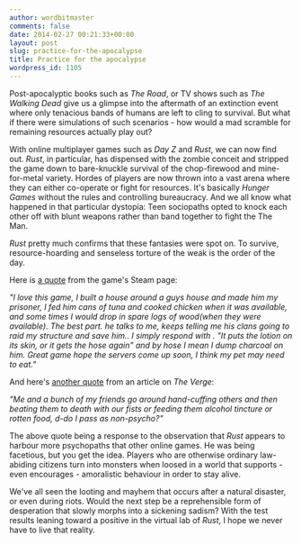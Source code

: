 ```yaml
---
author: wordbitmaster
comments: false
date: 2014-02-27 00:21:33+00:00
layout: post
slug: practice-for-the-apocalypse
title: Practice for the apocalypse
wordpress_id: 1105
---
```


Post-apocalyptic books such as _The Road_, or TV shows such as _The Walking Dead_ give us a glimpse into the aftermath of an extinction event where only tenacious bands of humans are left to cling to survival. But what if there were simulations of such scenarios - how would a mad scramble for remaining resources actually play out?

With online multiplayer games such as _Day Z_ and _Rust_, we can now find out. _Rust_, in particular, has dispensed with the zombie conceit and stripped the game down to bare-knuckle survival of the chop-firewood and mine-for-metal variety. Hordes of players are now thrown into a vast arena where they can either co-operate or fight for resources. It's basically _Hunger Games_ without the rules and controlling bureaucracy. And we all know what happened in that particular dystopia: Teen sociopaths opted to knock each other off with blunt weapons rather than band together to fight the The Man.

_Rust_ pretty much confirms that these fantasies were spot on. To survive, resource-hoarding and senseless torture of the weak is the order of the day.

Here is [a quote](http://store.steampowered.com/app/252490/) from the game's Steam page:

_"I love this game, I built a house around a guys house and made him my prisoner, I fed him cans of tuna and cooked chicken when it was available, and some times I would drop in spare logs of wood(when they were available). The best part. he talks to me, keeps telling me his clans going to raid my structure and save him.. I simply respond with . "It puts the lotion on its skin, or it gets the hose again" and by hose I mean I dump charcoal on him. Great game hope the servers come up soon, I think my pet may need to eat."_

And here's [another quote](http://www.theverge.com/2014/2/5/5361580/dayz-will-haunt-you#214046151) from an article on _The Verge_:

_"Me and a bunch of my friends go around hand-cuffing others and then beating them to death with our fists or feeding them alcohol tincture or rotten food, d-do I pass as non-psycho?"_

The above quote being a response to the observation that _Rust_ appears to harbour more psychopaths that other online games. He was being facetious, but you get the idea. Players who are otherwise ordinary law-abiding citizens turn into monsters when loosed in a world that supports - even encourages - amoralistic behaviour in order to stay alive.

We've all seen the looting and mayhem that occurs after a natural disaster, or even during riots. Would the next step be a reprehensible form of desperation that slowly morphs into a sickening sadism? With the test results leaning toward a positive in the virtual lab of _Rust_, I hope we never have to live that reality.
